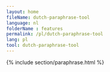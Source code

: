 ```yaml
---
layout: home
fileName: dutch-paraphrase-tool
language: nl
folderName : features
permalink: /pl/dutch-paraphrase-tool
lang: pl
tool: dutch-paraphrase-tool
---
```

{% include section/paraphrase.html %}